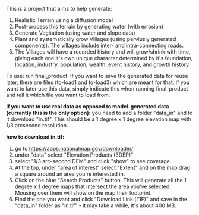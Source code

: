 This is a project that aims to help generate:
  1) Realistic Terrain using a diffusion model
  2) Post-process this terrain by generating water (with errosion)
  3) Generate Vegitation (using water and slope data)
  4) Plant and systematically grow Villages (using perviusly generated components). The villages include inter- and intra-connecting roads.
  5) The Villages will have a recorded history and will grow/shrink with time, giving each one it's own unique character determined by it's foundation, location, industry, population, wealth,
        event history, and growth history


To use: run final_product. If you want to save the generated data for reuse later, there are files (to-load1 and to-load3) which are meant for that. If you want to later use this data, simply indicate this
when running final_product and tell it which file you want to load from.

**If you want to use real data as opposed to model-generated data (currently this is the only option):** you need to add a folder "data_in" and to it download "in.tif". This should be a 1 degree x 1 degree
elevation map with 1/3 arcsecond resolution.

**how to download in.tif:**
  1) go to https://apps.nationalmap.gov/downloader/
  2) under "data" select "Elevation Products (3DEP)"
  3) select "1/3 arc-second DEM" and click "show" to see coverage.
  4) At the top, under "area of interest" select "Extent" and on the map drag a square around an area you're interested in.
  5) Click on the blue "Search Products" button. This will generate all the 1 degree x 1 degree maps that intersect the area you've selected. Mousing over them will show on the map their footprint.
  6) Find the one you want and click "Download Link (TIF)" and save in the "data_in" folder as "in.tif" - it may take a while, it's about 400 MB.
